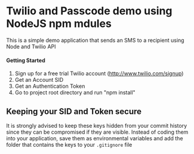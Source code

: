 # Twilio and Passcode demo using NodeJS npm mdules

This is a simple demo application that sends an SMS to a recipient using Node and Twilio API

#### Getting Started ####
1. Sign up for a free trial Twilio account (http://www.twilio.com/signup)
2. Get an Account SID
3. Get an Authentication Token
4. Go to project root directory and run "npm install"

## Keeping your SID and Token secure
It is strongly advised to keep these keys hidden from your commit history since they can be compromised if they are visible. Instead of coding them into your application, save them as environmental variables and add the folder that contains the keys to your `.gitignore` file


